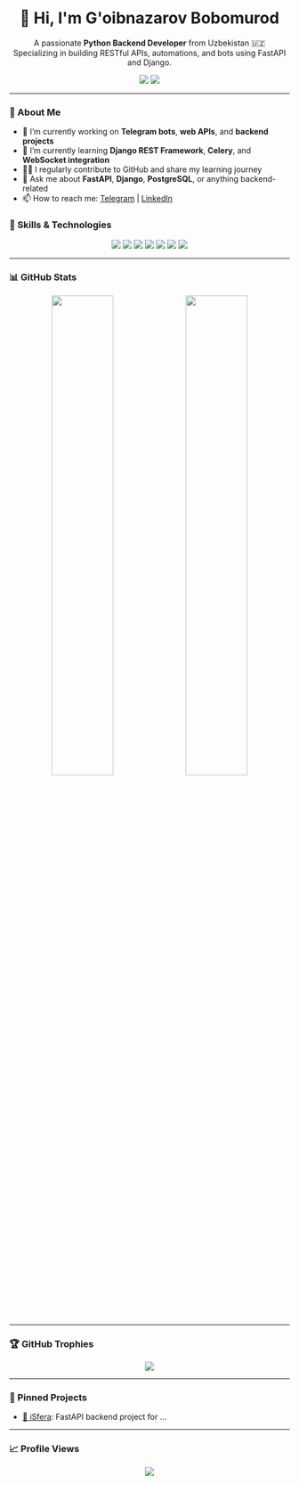 <h1 align="center">👋 Hi, I'm G'oibnazarov Bobomurod</h1>

<p align="center">
  A passionate <b>Python Backend Developer</b> from Uzbekistan 🇺🇿<br />
  Specializing in building RESTful APIs, automations, and bots using FastAPI and Django.
</p>

<p align="center">
  <a href="https://t.me/Bobomurod2004"><img src="https://img.shields.io/badge/Telegram-2CA5E0?style=for-the-badge&logo=telegram&logoColor=white" /></a>
  <a href="https://linkedin.com/in/bobomurod-goibnazarov-4394182b2/"><img src="https://img.shields.io/badge/LinkedIn-0A66C2?style=for-the-badge&logo=linkedin&logoColor=white" /></a>
</p>

---
### 🧠 About Me

- 🔭 I’m currently working on **Telegram bots**, **web APIs**, and **backend projects**
- 🌱 I’m currently learning **Django REST Framework**, **Celery**, and **WebSocket integration**
- 🧑‍💻 I regularly contribute to GitHub and share my learning journey
- 💬 Ask me about **FastAPI**, **Django**, **PostgreSQL**, or anything backend-related
- 📫 How to reach me: [Telegram](https://t.me/Bobomurod2004) | [LinkedIn](https://linkedin.com/in/bobomurod-goibnazarov-4394182b2/)

### 🚀 Skills & Technologies

<p align="center">
  <img src="https://img.shields.io/badge/Python-3776AB?style=for-the-badge&logo=python&logoColor=white" />
  <img src="https://img.shields.io/badge/FastAPI-009688?style=for-the-badge&logo=fastapi&logoColor=white" />
  <img src="https://img.shields.io/badge/PostgreSQL-336791?style=for-the-badge&logo=postgresql&logoColor=white" />
  <img src="https://img.shields.io/badge/Docker-2496ED?style=for-the-badge&logo=docker&logoColor=white" />
  <img src="https://img.shields.io/badge/Redis-DC382D?style=for-the-badge&logo=redis&logoColor=white" />
  <img src="https://img.shields.io/badge/Linux-FCC624?style=for-the-badge&logo=linux&logoColor=black" />
  <img src="https://img.shields.io/badge/Git-F05032?style=for-the-badge&logo=git&logoColor=white" />
</p>

---

### 📊 GitHub Stats

<p align="center">
  <img src="https://github-readme-stats.vercel.app/api?username=Bobomurod2004&show_icons=true&theme=radical" width="47%" />
  <img src="https://github-readme-stats.vercel.app/api/top-langs/?username=Bobomurod2004&layout=compact&theme=radical" width="47%" />
</p>

---

### 🏆 GitHub Trophies

<p align="center">
  <img src="https://github-profile-trophy.vercel.app/?username=Bobomurod2004&theme=gruvbox&margin-w=15&margin-h=15" />
</p>

---

### 📌 Pinned Projects

- [🔗 iSfera](https://github.com/Bobomurod2004/iSfera): FastAPI backend project for ...

---

### 📈 Profile Views

<p align="center">
  <img src="https://komarev.com/ghpvc/?username=Bobomurod2004&style=for-the-badge&color=brightgreen" />
</p>

